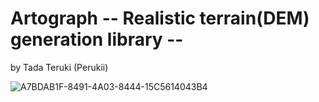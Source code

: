 
# Artograph -- Realistic terrain(DEM) generation library --

by Tada Teruki (Perukii)


![A7BDAB1F-8491-4A03-8444-15C5614043B4](https://user-images.githubusercontent.com/57752033/144071648-ca0d3b34-a73b-4098-9297-c00419a49048.png)
